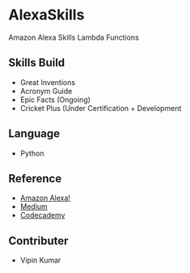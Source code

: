 
# AlexaSkills
Amazon Alexa Skills Lambda Functions

## Skills Build
- Great Inventions
- Acronym Guide
- Epic Facts (Ongoing)
- Cricket Plus (Under Certification + Development

## Language
- Python

## Reference
- [Amazon Alexa!](alexa.amazon.com)
- [Medium](www.medium.com)
- [Codecademy](www.codecademy.com)

## Contributer
- Vipin Kumar 


